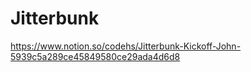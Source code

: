 # Jitterbunk 


https://www.notion.so/codehs/Jitterbunk-Kickoff-John-5939c5a289ce45849580ce29ada4d6d8
